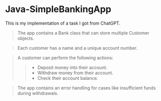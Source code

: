 # Java-SimpleBankingApp

This is my implementation of a task I got from ChatGPT.

> The app contains a Bank class that can store multiple Customer objects.

> Each customer has a name and a unique account number.

> A customer can perform the following actions:
>> - Deposit money into their account.
>> - Withdraw money from their account.
>> - Check their account balance.

> The app contains an error handling for cases like insufficient funds during withdrawals.